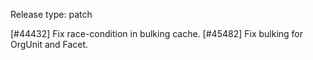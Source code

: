 Release type: patch

[#44432] Fix race-condition in bulking cache.
[#45482] Fix bulking for OrgUnit and Facet.
